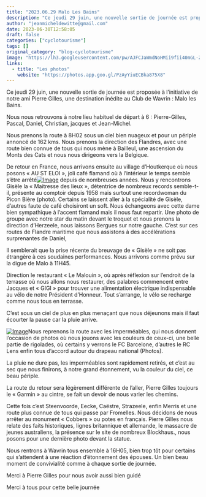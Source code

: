 ```yaml
---
title: "2023.06.29 Malo Les Bains"
description: "Ce jeudi 29 juin, une nouvelle sortie de journée est proposée à l’initiative de notre ami Pierre Gilles, une destination inédite au Club de Wavrin : Malo les Bains."
author: "jeanmicheldewitte@gmail.com"
date: 2023-06-30T12:58:05
draft: false
categories: ["cyclotourisme"]
tags: []
original_category: "blog-cyclotourisme"
image: "https://lh3.googleusercontent.com/pw/AJFCJaWmdNoHMii9fii40mGL-Zg-xkJxUDWtPFzQtbvAz3zEOpuRwMbJv7RLXDj7gGvtb3-6HUPXTJyNT2vTsoKVn7McW2cz_Yjpwe-j59NxI7wNHKnO9qyu1yj8eJpgmBLb179ElVsGiNeKB8tdfzBcSBOa1A=w1186-h890-s-no?authuser=1"
links:
  - title: "Les photos"
    website: "https://photos.app.goo.gl/PzAyYiuECBka875X8"
---
```


Ce jeudi 29 juin, une nouvelle sortie de journée est proposée à l’initiative de notre ami Pierre Gilles, une destination inédite au Club de Wavrin&nbsp;: Malo les Bains.

<!--more-->

Nous nous retrouvons à notre lieu habituel de départ à 6&nbsp;: Pierre-Gilles, Pascal, Daniel, Christian, jacques et Jean-Michel.

Nous prenons la route à 8H02 sous un ciel bien nuageux et pour un périple annoncé de 162 kms. Nous prenons la direction des Flandres, avec une route bien connue de tous qui nous mène à Bailleul, une ascension du Monts des Cats et nous nous dirigeons vers la Belgique.

De retour en France, nous arrivons ensuite au village d’Houtkerque où nous posons «&nbsp;AU ST ELOI&nbsp;», joli café flamand où à l’intérieur le temps semble s’être arrêté[![Image](https://lh3.googleusercontent.com/pw/AJFCJaVg3VhodUWexbPbe19qbT3aL0AdvkYpzpaA6PZXOiQcBXrIYqaM8TKj2xxNa27baAhFvfTj44bFK0ICiTJFiJdpKx_72SSQ2Lea_Jxa8jnrpqhX2CAY6aUvolnf7r7j9vbnME-gwsN_IKFph2N8XUqmgQ=w1186-h890-s-no?authuser=1)](https://lh3.googleusercontent.com/pw/AJFCJaVg3VhodUWexbPbe19qbT3aL0AdvkYpzpaA6PZXOiQcBXrIYqaM8TKj2xxNa27baAhFvfTj44bFK0ICiTJFiJdpKx_72SSQ2Lea_Jxa8jnrpqhX2CAY6aUvolnf7r7j9vbnME-gwsN_IKFph2N8XUqmgQ=w1186-h890-s-no?authuser=1) depuis de nombreuses années. Nous y rencontrons Gisèle la «&nbsp;Maitresse des lieux&nbsp;», détentrice de nombreux records semble-t-il, présente au comptoir depuis 1958 mais surtout une recordwoman du Picon Bière (photo). Certains se laissent aller à la spécialité de Gisèle, d’autres faute de café choisiront un soft. Nous échangeons avec cette dame bien sympathique à l’accent flamand mais il nous faut repartir. Une photo de groupe avec notre star du matin devant le troquet et nous prenons la direction d’Herzeele, nous laissons Bergues sur notre gauche. C’est sur ces routes de Flandre maritime que nous assistons à des accélérations surprenantes de Daniel,

Il semblerait que la prise récente du breuvage de&nbsp;«&nbsp;Gisèle&nbsp;» ne soit pas étrangère à ces soudaines performances. Nous arrivons comme prévu sur la digue de Malo à 11H45.

Direction le restaurant «&nbsp;Le Malouin&nbsp;», où après réflexion sur l’endroit de la terrasse où nous allons nous restaurer, des palabres commencent entre Jacques et «&nbsp;GIGI&nbsp;» pour trouver une alimentation électrique indispensable au vélo de notre Président d’Honneur. Tout s’arrange, le vélo se recharge comme nous tous en terrasse.

C’est sous un ciel de plus en plus menaçant que nous déjeunons mais il faut écourter la pause car la pluie arrive.

[![Image](https://lh3.googleusercontent.com/pw/AJFCJaWR61qgdxNQFTnO1LWbLfRVd1UOKHHI7aD9zgKfd_-ZGIgu9TTNAHmDu1UKOTagLVscsZ67egW_rGNJ1a4Bzm4fGMyJ98VOPsQEphl13l4EBV6yD_KKJ2fsttDhudmvNutVn_S5QAC7r7T0uJyHeTYYfg=w1186-h890-s-no?authuser=1)](https://lh3.googleusercontent.com/pw/AJFCJaWR61qgdxNQFTnO1LWbLfRVd1UOKHHI7aD9zgKfd_-ZGIgu9TTNAHmDu1UKOTagLVscsZ67egW_rGNJ1a4Bzm4fGMyJ98VOPsQEphl13l4EBV6yD_KKJ2fsttDhudmvNutVn_S5QAC7r7T0uJyHeTYYfg=w1186-h890-s-no?authuser=1)Nous reprenons la route avec les imperméables, qui nous donnent l’occasion de photos où nous jouons avec les couleurs de ceux-ci, une belle partie de rigolades, où certains y verrons le FC Barcelone, d’autres le RC Lens enfin tous d’accord autour du drapeau national (Photos).

La pluie ne dure pas, les imperméables sont rapidement retirés, et c’est au sec que nous finirons, à notre grand étonnement, vu la couleur du ciel, ce beau périple.

La route du retour sera légèrement différente de l’aller, Pierre Gilles toujours le&nbsp;«&nbsp;Garmin&nbsp;» au cintre, se fait un devoir de nous varier les chemins.

Cette fois c’est Steenvoorde, Eecke, Caëstre, Strazeele, enfin Merris et une route plus connue de tous qui passe par Fromelles. Nous décidons de nous arrêter au monument «&nbsp;Cobbers&nbsp;» ou potes en français. Pierre Gilles nous relate des faits historiques, lignes britannique et allemande, le massacre de jeunes australiens, la présence sur le site de nombreux Blockhaus., nous posons pour une dernière photo devant la statue.

Nous rentrons à Wavrin tous ensemble à 16H05, bien trop tôt pour certains qui s’attendent à une réaction d’étonnement des épouses. Un bien beau moment de convivialité comme à chaque sortie de journée.

Merci à Pierre Gilles pour nous avoir aussi bien guidé

Merci à tous pour cette belle journée